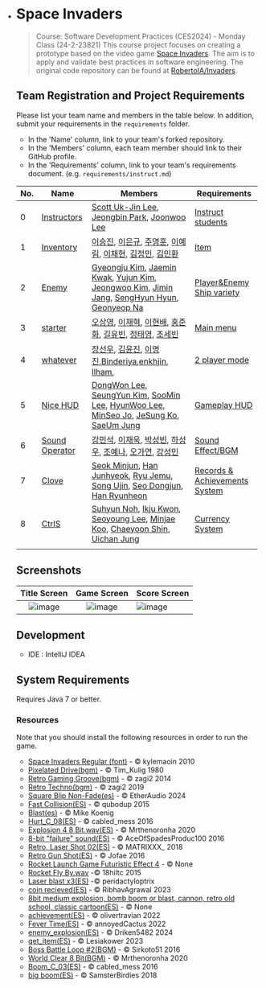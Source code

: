 
- # Space Invaders

  > Course: Software Development Practices (CES2024) - Monday Class (24-2-23821)
  > This course project focuses on creating a prototype based on the video game [Space Invaders](https://en.wikipedia.org/wiki/Space_Invaders). The aim is to apply and validate best practices in software engineering. The original code repository can be found at [RobertoIA/Invaders](https://github.com/RobertoIA/Invaders).

  ## Team Registration and Project Requirements

  Please list your team name and members in the table below. In addition, submit your requirements in the `requirements` folder.

  - In the 'Name' column, link to your team's forked repository.
  - In the 'Members' column, each team member should link to their GitHub profile.
  - In the 'Requirements' column, link to your team's requirements document. (e.g. `requirements/instruct.md`)

  | No.  | Name                                                         | Members                                                      | Requirements                                                 |
  | ---- | ------------------------------------------------------------ | ------------------------------------------------------------ | ------------------------------------------------------------ |
  | 0    | [Instructors](https://github.com/dev-jjjjjeong-bin/Invaders-SDP) | [Scott Uk-Jin Lee](https://github.com/scottukjinlee/scottukjinlee), [Jeongbin Park](https://github.com/dev-jjjjjeong-bin/dev-jjjjjeong-bin), [Joonwoo Lee](https://github.com/PurpleBananass/PurpleBananass) | [Instruct students](requirements/instruct.md)                |
  | 1    | [Inventory](https://github.com/eungyu04/Invaders-SDP)        | [이승진](https://github.com/ise-e), [이은규](https://github.com/eungyu04), [주영훈](https://github.com/JuYeongHun), [이예림](https://github.com/LEE-YELIM), [이채현](https://github.com/dlcogus0919), [김정민](https://github.com/KIM-JEONGMIN0639), [김민환](https://github.com/kmh041015) | [Item](requirements/Inventory.md)                            |
  | 2    | [Enemy](https://github.com/Dream-no24/Invaders-SDP)          | [Gyeongju Kim](https://github.com/Dream-no24), [Jaemin Kwak](https://github.com/depave), [Yujun Kim](https://github.com/this-yujunkim), [Jeongwoo Kim](https://github.com/gmvolt), [Jimin Jang](https://github.com/Jangjimin9766), [SengHyun Hyun](https://github.com/HSHyun), [Geonyeop Na](https://github.com/NaJhinY) | [Player&Enemy Ship variety](requirements/Enemy.md)           |
  | 3    | [starter](https://github.com/hello-osy/Invaders-SDP_TEAMstarter) | [오상영](https://github.com/hello-osy), [이재혁](https://github.com/ahgka), [이현배](https://github.com/hyeonbae438), [홍준화](https://github.com/Junehwa9798), [길유빈](https://github.com/studio-yb), [정태영](https://github.com/taeyoung24), [조세빈](https://github.com/Wimogg) | [Main menu](https://github.com/dev-jjjjjeong-bin/Invaders-SDP/blob/master/requirements/starter.md) |
  | 4    | [whatever](https://github.com/duris20010511/Invaders-SDP)    | [장선우](https://github.com/duris20010511), [김윤진](https://github.com/yj677), [이명진](https://github.com/Yor1ik),[Binderiya](Https://github.com/binderyamb1214),[enkhjin](https://github.com/Enkhjin25), [Ilham](https://github.com/Failzuma), | [2 player mode](https://github.com/duris20010511/Invaders-SDP/blob/master/requirements/whatever.md) |
  | 5    | [Nice HUD](https://github.com/DongWonLee2/Nice-HUD)          | [DongWon Lee](https://github.com/DongWonLee2), [SeungYun Kim](https://github.com/yunsful), [SooMin Lee](https://github.com/dltnals1210), [HyunWoo Lee](https://github.com/LeeHyunWoo02), [MinSeo Jo](https://github.com/min5421), [JeSung Ko](https://github.com/kojesung), [SaeUm Jung](https://github.com/aeioiie) | [Gameplay HUD](requirements/Nice_HUD.md)                     |
  | 6    | [Sound Operator](https://github.com/Kang-Minseokk/Invaders-SDP.git) | [강민석](https://github.com/Kang-Minseokk), [이재욱](https://github.com/limulu-k), [박성빈](https://github.com/SeongbinPark82), [하성우](https://github.com/sw02020), [조예나](https://github.com/YenaCho), [오가연](https://github.com/HY-OGY), [강성민](https://github.com/seongmin0244) | [Sound Effect/BGM](requirements/Sound_Operator.md)           |
  | 7   | [Clove](https://github.com/SEOKMINJUN/Invaders-SDP.git)             | [Seok Minjun](https://github.com/SEOKMINJUN), [Han Junhyeok](https://github.com/Junhyeok1000), [Ryu Jemu](https://github.com/RyuJeMu), [Song Ujin](https://github.com/woojinss), [Seo Dongjun](https://github.com/DongjunSuh923), [Han Ryunheon](https://github.com/HanRH99) | [Records & Achievements System](requirements/clove.md) |
  | 8    | [CtrlS](https://github.com/HY-CtrlS/Invaders-SDP)            | [Suhyun Noh](https://github.com/suhynnoh), [Ikju Kwon](https://github.com/Amarok121), [Seoyoung Lee](https://github.com/ahgka), [Minjae Koo](https://github.com/Koominjae), [Chaeyoon Shin](https://github.com/SCY42), [Uichan Jung](https://github.com/wjddml) | [Currency System](requirements/CtrlS.md)                     |
  |      |                                                              |                                                              |                                                              |

  ## Screenshots

  |                         Title Screen                         |                         Game Screen                          | Score Screen                                                 |
  | :----------------------------------------------------------: | :----------------------------------------------------------: | :----------------------------------------------------------- |
  | ![image](https://user-images.githubusercontent.com/69495129/136980139-7ad6adab-3f11-4711-b0a6-341080aa3361.png) | ![image](https://user-images.githubusercontent.com/69495129/136980236-c5d9ef85-f09a-47a7-b9d9-948f7b624002.png) | ![image](https://user-images.githubusercontent.com/69495129/136980681-93dcadaf-08cb-48d8-90c9-68c651a115c9.png) |


  ## Development

  - IDE : IntelliJ IDEA

  ## System Requirements
  Requires Java 7 or better.

  ### Resources

  Note that you should install the following resources in order to run the game.


  - [Space Invaders Regular (font)](http://www.fonts2u.com/space-invaders-regular.font) - &copy; kylemaoin 2010
  - [Pixelated Drive(bgm)](https://pixabay.com/ko/music/pixelated-drive-228439/) - &copy; Tim_Kulig 1980
  - [Retro Gaming Groove(bgm)](https://freesound.org/people/zagi2/sounds/231579/) - &copy; zagi2 2014
  - [Retro Techno(bgm)](https://freesound.org/people/zagi2/sounds/465902/) - &copy; zagi2 2019
  - [Square Blip Non-Fade(es)](https://freesound.org/people/EtherAudio/sounds/752736/) - &copy; EtherAudio 2024
  - [Fast Collision(ES)](https://freesound.org/people/qubodup/sounds/332056/) - &copy; qubodup 2015
  - [Blast(es)](https://www.mewpot.com/sound-effects/1320) - &copy; Mike Koenig
  - [Hurt_C_08(ES)](https://freesound.org/people/cabled_mess/sounds/350925/) - &copy; cabled_mess 2016
  - [Explosion 4 8 Bit.wav(ES)](https://freesound.org/people/Mrthenoronha/sounds/506823/) - &copy; Mrthenoronha 2020
  - [8-bit "failure" sound(ES)](https://freesound.org/people/AceOfSpadesProduc100/sounds/333785/) - &copy; AceOfSpadesProduc100 2016
  - [Retro, Laser Shot 02(ES)](https://freesound.org/people/MATRIXXX_/sounds/414886/) - &copy; MATRIXXX_ 2018
  - [Retro Gun Shot(ES)](https://freesound.org/people/Jofae/sounds/363698/) - &copy; Jofae 2016
  - [Rocket Launch Game Futuristic Effect 4](https://www.storyblocks.com/audio/stock/rocket-launch-game-futuristic-effect-4-bwrzyfuxfw8k8p11ip2.html) - &copy; None
  - [Rocket Fly By.wav](https://freesound.org/s/276885/) -&copy; 18hiltc 2015
  - [Laser blast x3(ES)](https://freesound.org/people/peridactyloptrix/sounds/214990/) -&copy; peridactyloptrix 
  - [coin recieved(ES)](https://pixabay.com/ko/sound-effects/coin-recieved-230517/) - &copy; RibhavAgrawal 2023
  - [8bit medium explosion, bomb boom or blast, cannon, retro old school, classic cartoon(ES)](https://www.zapsplat.com/music/8bit-medium-explosion-bomb-boom-or-blast-cannon-retro-old-school-classic-cartoon/) - &copy; None
  - [achievement(ES)](https://freesound.org/people/olivertravian/sounds/635075/) - &copy; olivertravian 2022
  - [Fever Time(ES)](https://pixabay.com/sound-effects/8bit-music-for-game-68698/) - &copy; annoyedCactus 2022
  - [enemy_explosion(ES)](https://pixabay.com/ko/sound-effects/retro-explode-2-236688/) - &copy; Driken5482 2024
  - [get_item(ES)](https://pixabay.com/ko/sound-effects/coin-collect-retro-8-bit-sound-effect-145251/) - &copy; Lesiakower 2023
  - [Boss Battle Loop #2(BGM)](https://freesound.org/people/Sirkoto51/sounds/367504/) - &copy; Sirkoto51 2016
  - [World Clear 8 Bit(BGM)](https://freesound.org/people/Mrthenoronha/sounds/518308/) - &copy; Mrthenoronha 2020
  - [Boom_C_03(ES)](https://freesound.org/people/cabled_mess/sounds/350974/) - &copy; cabled_mess 2016
  - [big boom(ES)](https://freesound.org/people/SamsterBirdies/sounds/435695/) - &copy; SamsterBirdies 2018
